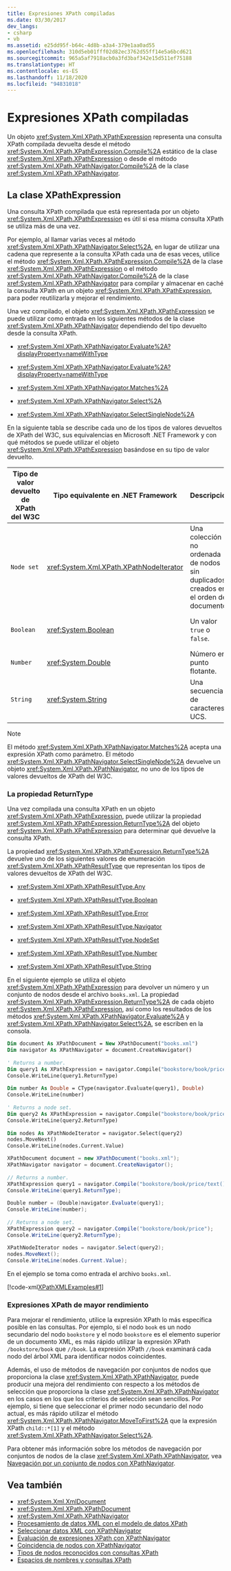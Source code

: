 ```yaml
---
title: Expresiones XPath compiladas
ms.date: 03/30/2017
dev_langs:
- csharp
- vb
ms.assetid: e25dd95f-b64c-4d8b-a3a4-379e1aa0ad55
ms.openlocfilehash: 310d5eb01fff02d82ec3762d55ff14e5a6bcd621
ms.sourcegitcommit: 965a5af7918acb0a3fd3baf342e15d511ef75188
ms.translationtype: HT
ms.contentlocale: es-ES
ms.lasthandoff: 11/18/2020
ms.locfileid: "94831018"
---
```

# <a name="compiled-xpath-expressions"></a>Expresiones XPath compiladas
Un objeto <xref:System.Xml.XPath.XPathExpression> representa una consulta XPath compilada devuelta desde el método <xref:System.Xml.XPath.XPathExpression.Compile%2A> estático de la clase <xref:System.Xml.XPath.XPathExpression> o desde el método <xref:System.Xml.XPath.XPathNavigator.Compile%2A> de la clase <xref:System.Xml.XPath.XPathNavigator>.  
  
## <a name="the-xpathexpression-class"></a>La clase XPathExpression  
 Una consulta XPath compilada que está representada por un objeto <xref:System.Xml.XPath.XPathExpression> es útil si esa misma consulta XPath se utiliza más de una vez.  
  
 Por ejemplo, al llamar varias veces al método <xref:System.Xml.XPath.XPathNavigator.Select%2A>, en lugar de utilizar una cadena que represente a la consulta XPath cada una de esas veces, utilice el método <xref:System.Xml.XPath.XPathExpression.Compile%2A> de la clase <xref:System.Xml.XPath.XPathExpression> o el método <xref:System.Xml.XPath.XPathNavigator.Compile%2A> de la clase <xref:System.Xml.XPath.XPathNavigator> para compilar y almacenar en caché la consulta XPath en un objeto <xref:System.Xml.XPath.XPathExpression>, para poder reutilizarla y mejorar el rendimiento.  
  
 Una vez compilado, el objeto <xref:System.Xml.XPath.XPathExpression> se puede utilizar como entrada en los siguientes métodos de la clase <xref:System.Xml.XPath.XPathNavigator> dependiendo del tipo devuelto desde la consulta XPath.  
  
- <xref:System.Xml.XPath.XPathNavigator.Evaluate%2A?displayProperty=nameWithType>  
  
- <xref:System.Xml.XPath.XPathNavigator.Evaluate%2A?displayProperty=nameWithType>  
  
- <xref:System.Xml.XPath.XPathNavigator.Matches%2A>  
  
- <xref:System.Xml.XPath.XPathNavigator.Select%2A>  
  
- <xref:System.Xml.XPath.XPathNavigator.SelectSingleNode%2A>  
  
 En la siguiente tabla se describe cada uno de los tipos de valores devueltos de XPath del W3C, sus equivalencias en Microsoft .NET Framework y con qué métodos se puede utilizar el objeto <xref:System.Xml.XPath.XPathExpression> basándose en su tipo de valor devuelto.  
  
|Tipo de valor devuelto de XPath del W3C|Tipo equivalente en .NET Framework|Descripción|Métodos|  
|---------------------------|------------------------------------|-----------------|-------------|  
|`Node set`|<xref:System.Xml.XPath.XPathNodeIterator>|Una colección no ordenada de nodos sin duplicados creados en el orden del documento.|<xref:System.Xml.XPath.XPathNavigator.Select%2A> o <xref:System.Xml.XPath.XPathNavigator.Evaluate%2A>|  
|`Boolean`|<xref:System.Boolean>|Un valor `true` o `false`.|<xref:System.Xml.XPath.XPathNavigator.Evaluate%2A>, o bien<br /><br /> <xref:System.Xml.XPath.XPathNavigator.Matches%2A>|  
|`Number`|<xref:System.Double>|Número en punto flotante.|<xref:System.Xml.XPath.XPathNavigator.Evaluate%2A>|  
|`String`|<xref:System.String>|Una secuencia de caracteres UCS.|<xref:System.Xml.XPath.XPathNavigator.Evaluate%2A>|  
  
> [!NOTE]
> El método <xref:System.Xml.XPath.XPathNavigator.Matches%2A> acepta una expresión XPath como parámetro. El método <xref:System.Xml.XPath.XPathNavigator.SelectSingleNode%2A> devuelve un objeto <xref:System.Xml.XPath.XPathNavigator>, no uno de los tipos de valores devueltos de XPath del W3C.  
  
### <a name="the-returntype-property"></a>La propiedad ReturnType  
 Una vez compilada una consulta XPath en un objeto <xref:System.Xml.XPath.XPathExpression>, puede utilizar la propiedad <xref:System.Xml.XPath.XPathExpression.ReturnType%2A> del objeto <xref:System.Xml.XPath.XPathExpression> para determinar qué devuelve la consulta XPath.  
  
 La propiedad <xref:System.Xml.XPath.XPathExpression.ReturnType%2A> devuelve uno de los siguientes valores de enumeración <xref:System.Xml.XPath.XPathResultType> que representan los tipos de valores devueltos de XPath del W3C.  
  
- <xref:System.Xml.XPath.XPathResultType.Any>  
  
- <xref:System.Xml.XPath.XPathResultType.Boolean>  
  
- <xref:System.Xml.XPath.XPathResultType.Error>  
  
- <xref:System.Xml.XPath.XPathResultType.Navigator>  
  
- <xref:System.Xml.XPath.XPathResultType.NodeSet>  
  
- <xref:System.Xml.XPath.XPathResultType.Number>  
  
- <xref:System.Xml.XPath.XPathResultType.String>  
  
 En el siguiente ejemplo se utiliza el objeto <xref:System.Xml.XPath.XPathExpression> para devolver un número y un conjunto de nodos desde el archivo `books.xml`. La propiedad <xref:System.Xml.XPath.XPathExpression.ReturnType%2A> de cada objeto <xref:System.Xml.XPath.XPathExpression>, así como los resultados de los métodos <xref:System.Xml.XPath.XPathNavigator.Evaluate%2A> y <xref:System.Xml.XPath.XPathNavigator.Select%2A>, se escriben en la consola.  
  
```vb  
Dim document As XPathDocument = New XPathDocument("books.xml")  
Dim navigator As XPathNavigator = document.CreateNavigator()  
  
' Returns a number.  
Dim query1 As XPathExpression = navigator.Compile("bookstore/book/price/text()*10")  
Console.WriteLine(query1.ReturnType)  
  
Dim number As Double = CType(navigator.Evaluate(query1), Double)  
Console.WriteLine(number)  
  
' Returns a node set.  
Dim query2 As XPathExpression = navigator.Compile("bookstore/book/price")  
Console.WriteLine(query2.ReturnType)  
  
Dim nodes As XPathNodeIterator = navigator.Select(query2)  
nodes.MoveNext()  
Console.WriteLine(nodes.Current.Value)  
```  
  
```csharp  
XPathDocument document = new XPathDocument("books.xml");  
XPathNavigator navigator = document.CreateNavigator();  
  
// Returns a number.  
XPathExpression query1 = navigator.Compile("bookstore/book/price/text()*10");  
Console.WriteLine(query1.ReturnType);  
  
Double number = (Double)navigator.Evaluate(query1);  
Console.WriteLine(number);  
  
// Returns a node set.  
XPathExpression query2 = navigator.Compile("bookstore/book/price");  
Console.WriteLine(query2.ReturnType);  
  
XPathNodeIterator nodes = navigator.Select(query2);  
nodes.MoveNext();  
Console.WriteLine(nodes.Current.Value);  
```  
  
 En el ejemplo se toma como entrada el archivo `books.xml`.  
  
 [!code-xml[XPathXMLExamples#1](../../../../samples/snippets/xml/VS_Snippets_Data/XPathXMLExamples/XML/books.xml#1)]  
  
### <a name="higher-performance-xpath-expressions"></a>Expresiones XPath de mayor rendimiento  
 Para mejorar el rendimiento, utilice la expresión XPath lo más específica posible en las consultas. Por ejemplo, si el nodo `book` es un nodo secundario del nodo `bookstore` y el nodo `bookstore` es el elemento superior de un documento XML, es más rápido utilizar la expresión XPath `/bookstore/book` que `//book`. La expresión XPath `//book` examinará cada nodo del árbol XML para identificar nodos coincidentes.  
  
 Además, el uso de métodos de navegación por conjuntos de nodos que proporciona la clase <xref:System.Xml.XPath.XPathNavigator>, puede producir una mejora del rendimiento con respecto a los métodos de selección que proporciona la clase <xref:System.Xml.XPath.XPathNavigator> en los casos en los que los criterios de selección sean sencillos. Por ejemplo, si tiene que seleccionar el primer nodo secundario del nodo actual, es más rápido utilizar el método <xref:System.Xml.XPath.XPathNavigator.MoveToFirst%2A> que la expresión XPath `child::*[1]` y el método <xref:System.Xml.XPath.XPathNavigator.Select%2A>.  
  
 Para obtener más información sobre los métodos de navegación por conjuntos de nodos de la clase <xref:System.Xml.XPath.XPathNavigator>, vea [Navegación por un conjunto de nodos con XPathNavigator](node-set-navigation-using-xpathnavigator.md).  
  
## <a name="see-also"></a>Vea también

- <xref:System.Xml.XmlDocument>
- <xref:System.Xml.XPath.XPathDocument>
- <xref:System.Xml.XPath.XPathNavigator>
- [Procesamiento de datos XML con el modelo de datos XPath](process-xml-data-using-the-xpath-data-model.md)
- [Seleccionar datos XML con XPathNavigator](select-xml-data-using-xpathnavigator.md)
- [Evaluación de expresiones XPath con XPathNavigator](evaluate-xpath-expressions-using-xpathnavigator.md)
- [Coincidencia de nodos con XPathNavigator](matching-nodes-using-xpathnavigator.md)
- [Tipos de nodos reconocidos con consultas XPath](node-types-recognized-with-xpath-queries.md)
- [Espacios de nombres y consultas XPath](xpath-queries-and-namespaces.md)

